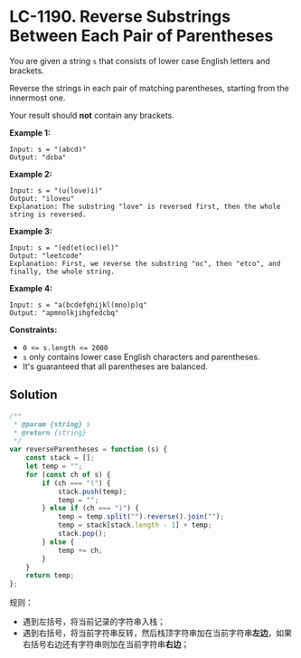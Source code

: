 # LC-1190. Reverse Substrings Between Each Pair of Parentheses

You are given a string `s` that consists of lower case English letters and brackets.

Reverse the strings in each pair of matching parentheses, starting from the innermost one.

Your result should **not** contain any brackets.

**Example 1:**

```
Input: s = "(abcd)"
Output: "dcba"
```

**Example 2:**

```
Input: s = "(u(love)i)"
Output: "iloveu"
Explanation: The substring "love" is reversed first, then the whole string is reversed.
```

**Example 3:**

```
Input: s = "(ed(et(oc))el)"
Output: "leetcode"
Explanation: First, we reverse the substring "oc", then "etco", and finally, the whole string.
```

**Example 4:**

```
Input: s = "a(bcdefghijkl(mno)p)q"
Output: "apmnolkjihgfedcbq"
```

**Constraints:**

-   `0 <= s.length <= 2000`
-   `s` only contains lower case English characters and parentheses.
-   It's guaranteed that all parentheses are balanced.

## Solution

```javascript
/**
 * @param {string} s
 * @return {string}
 */
var reverseParentheses = function (s) {
    const stack = [];
    let temp = "";
    for (const ch of s) {
        if (ch === "(") {
            stack.push(temp);
            temp = "";
        } else if (ch === ")") {
            temp = temp.split("").reverse().join("");
            temp = stack[stack.length - 1] + temp;
            stack.pop();
        } else {
            temp += ch;
        }
    }
    return temp;
};
```

规则：

-   遇到左括号，将当前记录的字符串入栈；
-   遇到右括号，将当前字符串反转，然后栈顶字符串加在当前字符串**左边**，如果右括号右边还有字符串则加在当前字符串**右边**；
